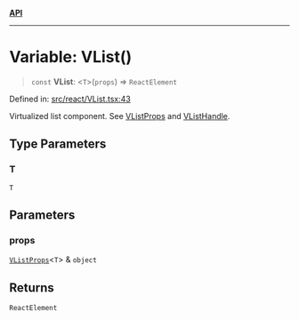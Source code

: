 [**API**](../../API.md)

***

# Variable: VList()

> `const` **VList**: \<`T`\>(`props`) => `ReactElement`

Defined in: [src/react/VList.tsx:43](https://github.com/inokawa/virtua/blob/fdee6d1c4b2d37018e8c4a4e965e41b663c51047/src/react/VList.tsx#L43)

Virtualized list component. See [VListProps](../interfaces/VListProps.md) and [VListHandle](../interfaces/VListHandle.md).

## Type Parameters

### T

`T`

## Parameters

### props

[`VListProps`](../interfaces/VListProps.md)\<`T`\> & `object`

## Returns

`ReactElement`
